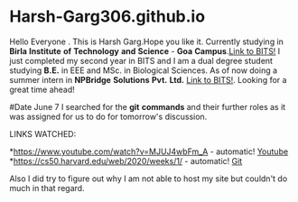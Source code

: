 # Harsh-Garg306.github.io
Hello Everyone . This is Harsh Garg.Hope you like it.
Currently studying in **Birla** **Institute** **of** **Technology** **and** **Science** - **Goa** **Campus**.[Link to BITS!](https://www.bits-pilani.ac.in/goa/) 
I just completed my second year in BITS and I am a dual degree student studying **B.E.** in EEE and MSc. in Biological Sciences. As of now doing a summer intern in **NPBridge** **Solutions** **Pvt.** **Ltd.** [Link to BITS!](https://www.npbridge.com/).  Looking for a great time ahead!

#Date June 7
I searched for the **git** **commands** and their further roles as it was assigned for us to do for tomorrow's discussion.

LINKS WATCHED:

*https://www.youtube.com/watch?v=MJUJ4wbFm_A - automatic!
[Youtube](https://www.youtube.com/watch?v=MJUJ4wbFm_A)
*https://cs50.harvard.edu/web/2020/weeks/1/ - automatic!
[Git](https://cs50.harvard.edu/web/2020/weeks/1/)

Also I did try to figure out why I am not able to host my site but couldn't do much in that regard.

